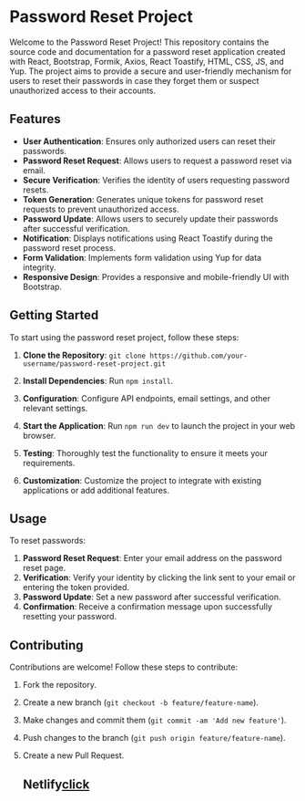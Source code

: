 # Password Reset Project

Welcome to the Password Reset Project! This repository contains the source code and documentation for a password reset application created with React, Bootstrap, Formik, Axios, React Toastify, HTML, CSS, JS, and Yup. The project aims to provide a secure and user-friendly mechanism for users to reset their passwords in case they forget them or suspect unauthorized access to their accounts.

## Features

- **User Authentication**: Ensures only authorized users can reset their passwords.
- **Password Reset Request**: Allows users to request a password reset via email.
- **Secure Verification**: Verifies the identity of users requesting password resets.
- **Token Generation**: Generates unique tokens for password reset requests to prevent unauthorized access.
- **Password Update**: Allows users to securely update their passwords after successful verification.
- **Notification**: Displays notifications using React Toastify during the password reset process.
- **Form Validation**: Implements form validation using Yup for data integrity.
- **Responsive Design**: Provides a responsive and mobile-friendly UI with Bootstrap.

## Getting Started

To start using the password reset project, follow these steps:

1. **Clone the Repository**: `git clone https://github.com/your-username/password-reset-project.git`

2. **Install Dependencies**: Run `npm install`.

3. **Configuration**: Configure API endpoints, email settings, and other relevant settings.

4. **Start the Application**: Run `npm run dev` to launch the project in your web browser.

5. **Testing**: Thoroughly test the functionality to ensure it meets your requirements.

6. **Customization**: Customize the project to integrate with existing applications or add additional features.

## Usage

To reset passwords:

1. **Password Reset Request**: Enter your email address on the password reset page.
2. **Verification**: Verify your identity by clicking the link sent to your email or entering the token provided.
3. **Password Update**: Set a new password after successful verification.
4. **Confirmation**: Receive a confirmation message upon successfully resetting your password.

## Contributing

Contributions are welcome! Follow these steps to contribute:

1. Fork the repository.
2. Create a new branch (`git checkout -b feature/feature-name`).
3. Make changes and commit them (`git commit -am 'Add new feature'`).
4. Push changes to the branch (`git push origin feature/feature-name`).
5. Create a new Pull Request.

   ## Netlify[click](https://netlify-reset-password.netlify.app/)
